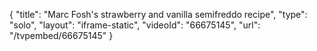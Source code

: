 {
    "title": "Marc Fosh's strawberry and vanilla semifreddo recipe",
    "type": "solo",
    "layout": "iframe-static",
    "videoId": "66675145",
    "url": "\/tvpembed\/66675145"
}